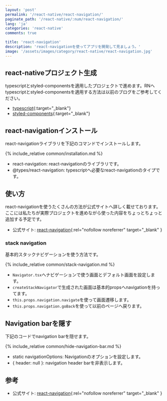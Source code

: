 ```yaml
---
layout: 'post'
permalink: '/react-native/react-navigation/'
paginate_path: '/react-native/:num/react-navigation/'
lang: 'ja'
categories: 'react-native'
comments: true

title: 'react-navigation'
description: 'react-navigationを使ってアプリを開発して見ましょう。'
image: '/assets/images/category/react-native/react-navigation.jpg'
---
```



## react-nativeプロジェクト生成
typescriptとstyled-componentsを適用したプロジェクトで進めます。RNへtypescriptとstyled-componentsを適用する方法は以前のブログをご参考してください。
- [typescript]({{site.url}}/{{page.categories}}/typescript/){:target="_blank"}
- [styled-components]({{site.url}}/{{page.categories}}/styled-components/){:target="_blank"}

## react-navigationインストール
react-navigationライブラリを下記のコマンドでインストールします。

{% include_relative common/installation.md %}

- react-navigation: react-navigationのライブラリです。
- @types/react-navigation: typescriptへ必要なreact-navigationのタイプです。

## 使い方
react-navigationを使うたくさんの方法が公式サイトへ詳しく載せております。ここには私たちが実際プロジェクトを進めながら使った内容をちょっとちょっと追加する予定です。
- 公式サイト: [react-navigation](https://reactnavigation.org/docs){:rel="nofollow noreferrer" target="_blank" }

### stack navigation
基本的スタックナビゲーションを使う方法です。

{% include_relative common/stack-navigation.md %}

- ```Navigator.tsx```へナビゲーションで使う画面とデフォルト画面を設定します。
- ```createStackNavigator```で生成された画面は基本的propsへnavigationを持ってます。
- ```this.props.navigation.navigate```を使って画面遷移します。
- ```this.props.navigation.goBack```を使って以前のページへ戻ります。

## Navigation barを隠す
下記のコードでnavigation barを隠せます。

{% include_relative common/hide-navigation-bar.md %}

- static navigationOptions: Navigationのオプションを設定します。
- { header: null }: navigation header barを非表示します。

## 参考
- 公式サイト: [react-navigation](https://reactnavigation.org/docs){:rel="nofollow noreferrer" target="_blank" }